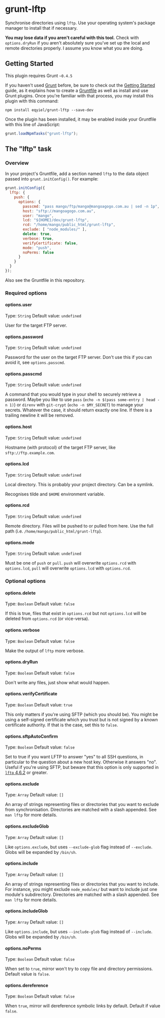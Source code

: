 # grunt-lftp

Synchronise directories using `lftp`.  Use your operating system's package
manager to install that if necessary.

**You may lose data if you aren't careful with this tool.**  Check with
`options.dryRun` if you aren't absolutely sure you've set up the local and
remote directories properly.  I assume you know what you are doing.

## Getting Started
This plugin requires Grunt `~0.4.5`

If you haven't used [Grunt](http://gruntjs.com/) before, be sure to check out
the [Getting Started](http://gruntjs.com/getting-started) guide, as it explains
how to create a [Gruntfile](http://gruntjs.com/sample-gruntfile) as well as
install and use Grunt plugins. Once you're familiar with that process, you may
install this plugin with this command:

```shell
npm install eqyiel/grunt-lftp --save-dev
```

Once the plugin has been installed, it may be enabled inside your Gruntfile with
this line of JavaScript:

```js
grunt.loadNpmTasks("grunt-lftp");
```

## The "lftp" task

### Overview
In your project's Gruntfile, add a section named `lftp` to the data object
passed into `grunt.initConfig()`.  For example:

```js
grunt.initConfig({
  lftp: {
    push: {
      options: {
        passcmd: "pass mango/ftp/mango@mangoagogo.com.au | sed -n 1p",
        host: "sftp://mangoagogo.com.au",
        user: "mango",
        lcd: "${HOME}/dev/grunt-lftp",
        rcd: "/home/mango/public_html/grunt-lftp",
        exclude: [ "node_modules/" ],
        delete: true,
        verbose: true,
        verifyCertificate: false,
        mode: "push",
        noPerms: false
      }
    }
  }
});
```

Also see the Gruntfile in this repository.

### Required options

#### options.user
Type: `String`
Default value: `undefined`

User for the target FTP server.

#### options.password
Type: `String`
Default value: `undefined`

Password for the user on the target FTP server.  Don't use this if you can avoid
it, see `options.passcmd`.

#### options.passcmd
Type: `String`
Default value: `undefined`

A command that you would type in your shell to securely retrieve a password.
Maybe you like to use `pass` (`echo -n $(pass some-entry | head -n 1)`) or
`direnv` with `git-crypt` (`echo -n $MY_SECRET`) to manage your
secrets. Whatever the case, it should return exactly one line.  If there is a
trailing newline it will be removed.

#### options.host
Type: `String`
Default value: `undefined`

Hostname (with protocol) of the target FTP server, like `sftp://ftp.example.com`.

#### options.lcd
Type: `String`
Default value: `undefined`

Local directory.  This is probably your project directory.  Can be a symlink.

Recognises tilde and `$HOME` environment variable.

#### options.rcd
Type: `String`
Default value: `undefined`

Remote directory.  Files will be pushed to or pulled from here.  Use the full
path (i.e. `/home/mango/public_html/grunt-lftp`).

#### options.mode
Type: `String`
Default value: `undefined`

Must be one of `push` or `pull`.  `push` will overwrite `options.rcd` with
`options.lcd`, `pull` will overwrite `options.lcd` with `options.rcd`.

### Optional options

#### options.delete
Type: `Boolean`
Default value: `false`

If this is true, files that exist in `options.rcd` but not `options.lcd` will be
deleted from `options.rcd` (or vice-versa).

#### options.verbose
Type: `Boolean`
Default value: `false`

Make the output of `lftp` more verbose.

#### options.dryRun
Type: `Boolean`
Default value: `false`

Don't write any files, just show what would happen.

#### options.verifyCertificate
Type: `Boolean`
Default value: `true`

This only matters if you're using SFTP (which you should be).  You might be
using a self-signed certificate which you trust but is not signed by a known
certificate authority.  If that is the case, set this to `false`.

#### options.sftpAutoConfirm
Type: `Boolean`
Default value: `false`

Set to true if you want LFTP to answer "yes" to all SSH questions, in particular
to the question about a new host key. Otherwise it answers "no".  Useful if
you're using SFTP, but beware that this option is only supported in
[`lftp` 4.6.2](https://lftp.yar.ru/news.html#4.6.2) or greater.

#### options.exclude
Type: `Array`
Default value: `[]`

An array of strings representing files or directories that you want to exclude
from synchronisation.  Directories are matched with a slash appended.  See `man
lftp` for more details.

#### options.excludeGlob
Type: `Array`
Default value: `[]`

Like `options.exclude`, but uses `--exclude-glob` flag instead of `--exclude`.
Globs will be expanded by `/bin/sh`.

#### options.include
Type: `Array`
Default value: `[]`

An array of strings representing files or directories that you want to include.
For instance, you might exclude `node_modules/` but want to include just one
module's subdirectory.  Directories are matched with a slash appended.  See `man
lftp` for more details.

#### options.includeGlob
Type: `Array`
Default value: `[]`

Like `options.include`, but uses `--include-glob` flag instead of `--include`.
Globs will be expanded by `/bin/sh`.

#### options.noPerms
Type: `Boolean`
Default value: `false`

When set to `true`, mirror won't try to copy file and directory permissions.
Default value is `false`.

#### options.dereference
Type: `Boolean`
Default value: `false`

When `true`, mirror will dereference symbolic links by default.
Default if value `false`.
